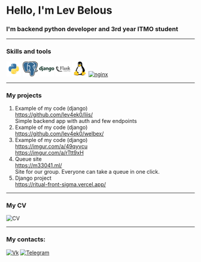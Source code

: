 # Hello, I'm Lev Belous

### I'm backend python developer and 3rd year ITMO student

---

### Skills and tools

[<img aligh="left" alt="python" width="40px" src="https://raw.githubusercontent.com/github/explore/80688e429a7d4ef2fca1e82350fe8e3517d3494d/topics/python/python.png">][python]
[<img aligh="left" alt="postgesql" width="40px" src="https://raw.githubusercontent.com/github/explore/80688e429a7d4ef2fca1e82350fe8e3517d3494d/topics/postgresql/postgresql.png">][postgresql]
[<img aligh="left" alt="django" width="40px" src="https://raw.githubusercontent.com/github/explore/80688e429a7d4ef2fca1e82350fe8e3517d3494d/topics/django/django.png">][django]
[<img aligh="left" alt="flask" width="40px" src="https://raw.githubusercontent.com/github/explore/80688e429a7d4ef2fca1e82350fe8e3517d3494d/topics/flask/flask.png">][flask]
[<img aligh="left" alt="linux" width="40px" src="https://raw.githubusercontent.com/devicons/devicon/master/icons/linux/linux-original.svg">][linux]
[<img aligh="left" alt="nginx" width="40px" src="https://hsto.org/webt/el/jb/k_/eljbk_b0wl5x6tfkpa334zfvqvs.png">][nginx]


---

### My projects

1. Example of my code (django) <br>
https://github.com/lev4ek0/liis/ <br>
Simple backend app with auth and few endpoints
2. Example of my code (django) <br>
https://github.com/lev4ek0/welbex/
3. Example of my code (django) <br>
https://imgur.com/a/49qyvcu <br>
https://imgur.com/a/rTtt9xH
4. Queue site <br>
https://m33041.ml/ <br>
Site for our group. Everyone can take a queue in one click.
5. Django project <br>
https://ritual-front-sigma.vercel.app/ <br>

---

### My CV

![CV](https://i.imgur.com/LyEt7uP.png)

---

### My contacts:

[<img aligh="left" alt="Vk" width="40px" src="https://cdn-icons-png.flaticon.com/512/25/25684.png" />][vk]
[<img aligh="left" alt="Telegram" width="40px" src="https://cdn-icons.flaticon.com/png/512/3670/premium/3670044.png?token=exp=1645459451~hmac=b88501ac728b9ff7ceffc08b4780e4a6" />][telegram]

[vk]: https://vk.com/lev4ekr/
[telegram]: https://t.me/lev4ek/
[python]: https://www.python.org/
[postgresql]: https://www.postgresql.org/
[django]: https://www.djangoproject.com/
[flask]: https://flask.palletsprojects.com/
[linux]: https://www.linux.org/
[nginx]: https://nginx.org/
